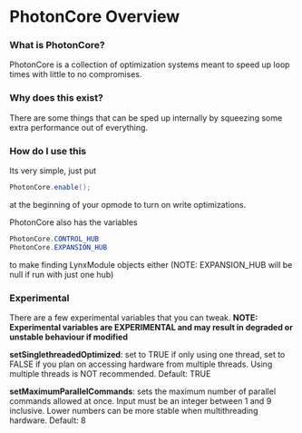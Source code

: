 # PhotonCore Overview

### What is PhotonCore?

PhotonCore is a collection of optimization systems meant to speed up loop times with little to no compromises.

### Why does this exist?

There are some things that can be sped up internally by squeezing some extra performance out of everything.

### How do I use this

Its very simple, just put

```java
PhotonCore.enable();
```

at the beginning of your opmode to turn on write optimizations.

PhotonCore also has the variables

```java
PhotonCore.CONTROL_HUB
PhotonCore.EXPANSION_HUB
```

to make finding LynxModule objects either (NOTE: EXPANSION_HUB will be null if run with just one hub)

### Experimental

There are a few experimental variables that you can tweak.
**NOTE: Experimental variables are EXPERIMENTAL and may result in degraded or unstable behaviour if modified**

**setSinglethreadedOptimized**: set to TRUE if only using one thread, set to FALSE if you plan on accessing hardware from multiple threads. Using multiple threads is NOT recommended. Default: TRUE

**setMaximumParallelCommands**: sets the maximum number of parallel commands allowed at once. Input must be an integer between 1 and 9 inclusive. Lower numbers can be more stable when multithreading hardware. Default: 8
